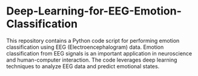 # Deep-Learning-for-EEG-Emotion-Classification
This repository contains a Python code script for performing emotion classification using EEG (Electroencephalogram) data. Emotion classification from EEG signals is an important application in neuroscience and human-computer interaction. The code leverages deep learning techniques to analyze EEG data and predict emotional states.
